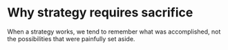 # Why strategy requires sacrifice
When a strategy works, we tend to remember what was accomplished, not the possibilities that were painfully set aside.

<!-- #Life -->

<!-- {BearID:457A81A7-7EF1-4339-BD8A-F88A3B604702-15756-0000130497656D92} -->
